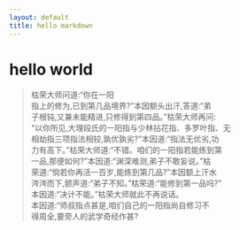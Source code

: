 ```yaml
---
layout: default
title: hello markdown 
---
```

# hello world

> 枯荣大师问道:“你在一阳  
指上的修为,已到第几品境界?”本因额头出汗,答道:“弟  
子根钝,又兼未能精进,只修得到第四品。”枯荣大师再问:  
“以你所见,大理段氏的一阳指与少林拈花指、多罗叶指、无  
相劫指三项指法相较,孰优孰劣?”本因道:“指法无优劣,功  
力有高下。”枯荣大师道:“不错。咱们的一阳指若能练到第  
一品,那便如何?”本因道:“渊深难测,弟子不敢妄说。”枯  
荣道:“倘若你再活一百岁,能练到第几品?”本因额上汗水  
涔涔而下,颤声道:“弟子不知。”枯荣道:“能修到第一品吗?”  
本因道:“决计不能。”枯荣大师就此不再说话。  
本因道:“师叔指点甚是,咱们自己的一阳指尚自修习不  
得周全,要旁人的武学奇经作甚?    	
